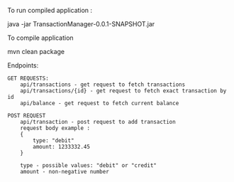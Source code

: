To run compiled application :

java -jar TransactionManager-0.0.1-SNAPSHOT.jar 

To compile application

mvn clean package

Endpoints: 

    GET REQUESTS: 
        api/transactions - get request to fetch transactions 
        api/transactions/{id} - get request to fetch exact transaction by id
        api/balance - get request to fetch current balance 
        
    POST REQUEST
        api/transaction - post request to add transaction 
        request body example :
        {
            type: "debit"
            amount: 1233332.45
        }    
        
        type - possible values: "debit" or "credit" 
        amount - non-negative number        
        